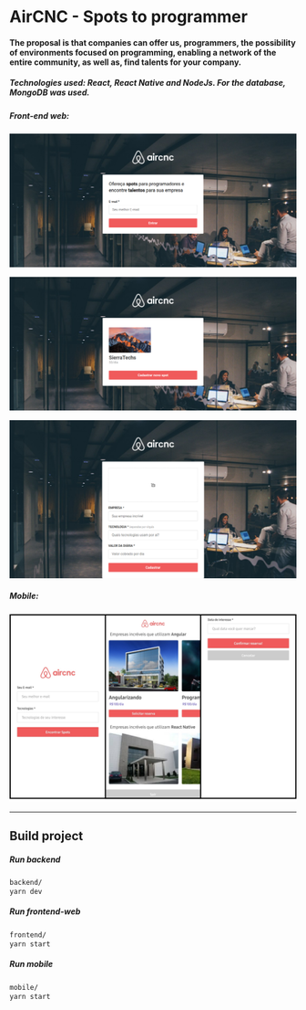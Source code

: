 # AirCNC - Spots to programmer

#### The proposal is that companies can offer us, programmers, the possibility of environments focused on programming, enabling a network of the entire community, as well as, find talents for your company.

##### Technologies used: React, React Native and NodeJs. For the database, MongoDB was used.

##### Front-end web:

![Screenshot](assets/home.png)

![Screenshot](assets/Spot-List.png)

![Screenshot](assets/Add-Spot.png)

##### Mobile:

![Screenshot](assets/mobile.png)

***

## Build project

##### Run backend
```
backend/
yarn dev
```

##### Run frontend-web
```
frontend/
yarn start
```

##### Run mobile
```
mobile/
yarn start
```
